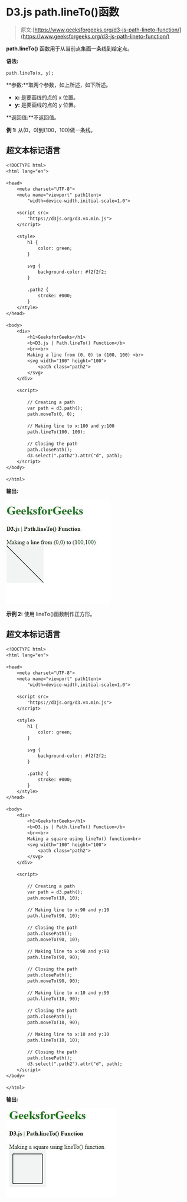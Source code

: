 # D3.js path.lineTo()函数

> 原文:[https://www.geeksforgeeks.org/d3-js-path-lineto-function/](https://www.geeksforgeeks.org/d3-js-path-lineto-function/)

**path.lineTo()** 函数用于从当前点集画一条线到给定点。

**语法:**

```
path.lineTo(x, y);
```

**参数:**取两个参数，如上所述，如下所述。

*   **x:** 是要画线的点的 x 位置。
*   **y:** 是要画线的点的 y 位置。

**返回值:**不返回值。

**例 1:** 从(0，0)到(100，100)做一条线。

## 超文本标记语言

```
<!DOCTYPE html>
<html lang="en">

<head>
    <meta charset="UTF-8">
    <meta name="viewport" path1tent=
        "width=device-width,initial-scale=1.0">

    <script src=
        "https://d3js.org/d3.v4.min.js">
    </script>

    <style>
        h1 {
            color: green;
        }

        svg {
            background-color: #f2f2f2;
        }

        .path2 {
            stroke: #000;
        }
    </style>
</head>

<body>
    <div>
        <h1>GeeksforGeeks</h1>
        <b>D3.js | Path.lineTo() Function</b>
        <br><br>
        Making a line from (0, 0) to (100, 100) <br>
        <svg width="100" height="100">
            <path class="path2">
        </svg>
    </div>

    <script>

        // Creating a path 
        var path = d3.path();
        path.moveTo(0, 0);

        // Making line to x:100 and y:100 
        path.lineTo(100, 100);

        // Closing the path 
        path.closePath();
        d3.select(".path2").attr("d", path); 
    </script>
</body>

</html>
```

**输出:**

![](img/cbc007fdb52b4ed446b5052d38d57540.png)

**示例 2:** 使用 lineTo()函数制作正方形。

## 超文本标记语言

```
<!DOCTYPE html>
<html lang="en">

<head>
    <meta charset="UTF-8">
    <meta name="viewport" path1tent=
        "width=device-width,initial-scale=1.0">

    <script src=
        "https://d3js.org/d3.v4.min.js">
    </script>

    <style>
        h1 {
            color: green;
        }

        svg {
            background-color: #f2f2f2;
        }

        .path2 {
            stroke: #000;
        }
    </style>
</head>

<body>
    <div>
        <h1>GeeksforGeeks</h1>
        <b>D3.js | Path.lineTo() Function</b>
        <br><br>
        Making a square using lineTo() function<br>
        <svg width="100" height="100">
            <path class="path2">
        </svg>
    </div>

    <script>

        // Creating a path 
        var path = d3.path();
        path.moveTo(10, 10);

        // Making line to x:90 and y:10 
        path.lineTo(90, 10);

        // Closing the path 
        path.closePath();
        path.moveTo(90, 10);

        // Making line to x:90 and y:90 
        path.lineTo(90, 90);

        // Closing the path 
        path.closePath();
        path.moveTo(90, 90);

        // Making line to x:10 and y:90 
        path.lineTo(10, 90);

        // Closing the path 
        path.closePath();
        path.moveTo(10, 90);

        // Making line to x:10 and y:10 
        path.lineTo(10, 10);

        // Closing the path 
        path.closePath();
        d3.select(".path2").attr("d", path); 
    </script>
</body>

</html>
```

**输出:**

![](img/de8a5b7027f6622e0f2198cc9fa03b09.png)
